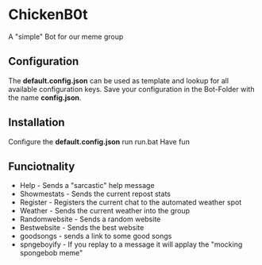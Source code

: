 # ChickenB0t
A "simple" Bot for our meme group

## Configuration
The **default.config.json** can be used as template and lookup for all available configuration keys.
Save your configuration in the Bot-Folder with the name **config.json**.

## Installation
Configure the **default.config.json**
run run.bat
Have fun

## Funciotnality
- Help - Sends a "sarcastic" help message
- Showmestats - Sends the current repost stats
- Register - Registers the current chat to the automated weather spot
- Weather - Sends the current weather into the group
- Randomwebsite - Sends a random website
- Bestwebsite - Sends the best website 
- goodsongs - sends a link to some good songs
- spngeboyify - If you replay to a message it will applay the "mocking spongebob meme"

